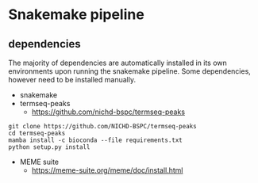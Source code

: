 # Snakemake pipeline
## dependencies
The majority of dependencies are automatically installed in its own environments upon running the snakemake pipeline. Some dependencies, however need to be installed manually.
* snakemake
* termseq-peaks
  * https://github.com/nichd-bspc/termseq-peaks
```
git clone https://github.com/NICHD-BSPC/termseq-peaks
cd termseq-peaks
mamba install -c bioconda --file requirements.txt
python setup.py install
```
* MEME suite
  * https://meme-suite.org/meme/doc/install.html
